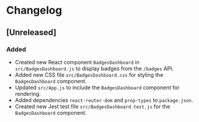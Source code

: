 # Changelog

## [Unreleased]

### Added
- Created new React component `BadgesDashboard` in `src/BadgesDashboard.js` to display badges from the `/badges` API.
- Added new CSS file `src/BadgesDashboard.css` for styling the `BadgesDashboard` component.
- Updated `src/App.js` to include the `BadgesDashboard` component for rendering.
- Added dependencies `react-router-dom` and `prop-types` to `package.json`.
- Created new Jest test file `src/BadgesDashboard.test.js` for the `BadgesDashboard` component.
